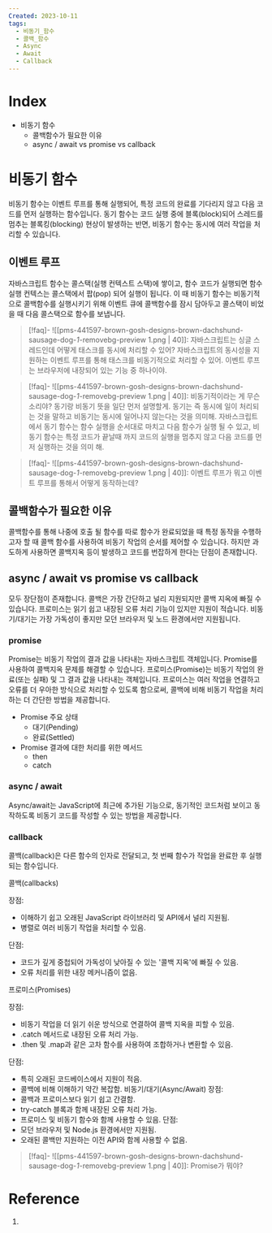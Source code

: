 ```yaml
---
Created: 2023-10-11
tags:
  - 비동기_함수
  - 콜백_함수
  - Async
  - Await
  - Callback
---
```

# Index
- 비동기 함수
    - 콜백함수가 필요한 이유
    - async / await vs promise vs callback
# 비동기 함수
비동기 함수는 이벤트 루프를 통해 실행되어, 특정 코드의 완료를 기다리지 않고 다음 코드를 먼저 실행하는 함수입니다. 동기 함수는 코드 실행 중에 블록(block)되어 스레드를 멈추는 블록킹(blocking) 현상이 발생하는 반면, 비동기 함수는 동시에 여러 작업을 처리할 수 있습니다. 
## 이벤트 루프
자바스크립트 함수는 콜스택(실행 컨텍스트 스택)에 쌓이고, 함수 코드가 실행되면 함수 실행 컨텍스는 콜스택에서 팝(pop) 되어 실행이 됩니다. 이 때 비동기 함수는 비동기적으로 콜백함수를 실행시키기 위해 이벤트 큐에 콜백함수를 잠시 담아두고 콜스택이 비었을 때 다음 콜스택으로 함수를 보냅니다. 

> [!faq]- ![[pms-441597-brown-gosh-designs-brown-dachshund-sausage-dog-_1_-removebg-preview 1.png | 40]]: 자바스크립트는 싱글 스레드인데 어떻게 태스크를 동시에 처리할 수 있어?
> 자바스크립트의 동시성을 지원하는 이벤트 루프를 통해 태스크를 비동기적으로 처리할 수 있어. 이벤트 루프는 브라우저에 내장되어 있는 기능 중 하나이야. 

> [!faq]- ![[pms-441597-brown-gosh-designs-brown-dachshund-sausage-dog-_1_-removebg-preview 1.png | 40]]: 비동기적이라는 게 무슨 소리야? 
> 동기랑 비동기 뜻을 일단 먼저 설명할게. 동기는 즉 동시에 일이 처리되는 것을 말하고 비동기는 동시에 일어나지 않는다는 것을 의미해.
> 자바스크립트에서 동기 함수는 함수 실행을 순서대로 마치고 다음 함수가 실행 될 수 있고, 비동기 함수는 특정 코드가 끝날때 까지 코드의 실행을 멈추지 않고 다음 코드를 먼저 실행하는 것을 의미 해. 

> [!faq]- ![[pms-441597-brown-gosh-designs-brown-dachshund-sausage-dog-_1_-removebg-preview 1.png | 40]]: 이벤트 루프가 뭐고 이벤트 루프를 통해서 어떻게 동작하는데?
> 

## 콜백함수가 필요한 이유
콜백함수를 통해 나중에 호출 될 함수를 따로 함수가 완료되었을 때 특정 동작을 수행하고자 할 때 콜백 함수를 사용하여 비동기 작업의 순서를 제어할 수 있습니다. 하지만 과도하게 사용하면 콜백지옥 등이 발생하고 코드를 번잡하게 한다는 단점이 존재합니다. 
## async / await vs promise vs callback
모두 장단점이 존재합니다. 콜백은 가장 간단하고 널리 지원되지만 콜백 지옥에 빠질 수 있습니다. 프로미스는 읽기 쉽고 내장된 오류 처리 기능이 있지만 지원이 적습니다. 비동기/대기는 가장 가독성이 좋지만 모던 브라우저 및 노드 환경에서만 지원됩니다.
### promise
Promise는 비동기 작업의 결과 값을 나타내는 자바스크립트 객체입니다. Promise를 사용하여 콜백지옥 문제를 해결할 수 있습니다. 
프로미스(Promise)는 비동기 작업의 완료(또는 실패) 및 그 결과 값을 나타내는 객체입니다. 프로미스는 여러 작업을 연결하고 오류를 더 우아한 방식으로 처리할 수 있도록 함으로써, 콜백에 비해 비동기 작업을 처리하는 더 간단한 방법을 제공합니다.
- Promise 주요 상태
	- 대기(Pending)
	- 완료(Settled)
- Promise 결과에 대한 처리를 위한 메서드
	- then
	- catch
### async / await
Async/await는 JavaScript에 최근에 추가된 기능으로, 동기적인 코드처럼 보이고 동작하도록 비동기 코드를 작성할 수 있는 방법을 제공합니다.
### callback
콜백(callback)은 다른 함수의 인자로 전달되고, 첫 번째 함수가 작업을 완료한 후 실행되는 함수입니다.



콜백(callbacks)

장점:

- 이해하기 쉽고 오래된 JavaScript 라이브러리 및 API에서 널리 지원됨.
- 병렬로 여러 비동기 작업을 처리할 수 있음.

단점:

- 코드가 깊게 중첩되어 가독성이 낮아질 수 있는 '콜백 지옥'에 빠질 수 있음.
- 오류 처리를 위한 내장 메커니즘이 없음.

프로미스(Promises)

장점:

- 비동기 작업을 더 읽기 쉬운 방식으로 연결하여 콜백 지옥을 피할 수 있음.
- .catch 메서드로 내장된 오류 처리 가능.
- .then 및 .map과 같은 고차 함수를 사용하여 조합하거나 변환할 수 있음.

단점:
- 특히 오래된 코드베이스에서 지원이 적음.
- 콜백에 비해 이해하기 약간 복잡함.
비동기/대기(Async/Await)
장점:
- 콜백과 프로미스보다 읽기 쉽고 간결함.
- try-catch 블록과 함께 내장된 오류 처리 가능.
- 프로미스 및 비동기 함수와 함께 사용할 수 있음.
단점:
- 모던 브라우저 및 Node.js 환경에서만 지원됨.
- 오래된 콜백만 지원하는 이전 API와 함께 사용할 수 없음.

> [!faq]- ![[pms-441597-brown-gosh-designs-brown-dachshund-sausage-dog-_1_-removebg-preview 1.png | 40]]: Promise가 뭐야?
> 
# Reference
1. 